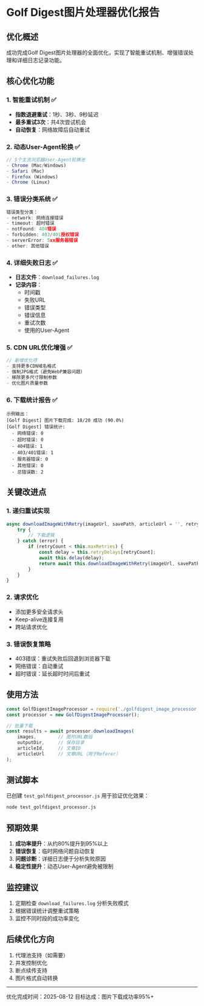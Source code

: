 # Golf Digest图片处理器优化报告

## 优化概述

成功完成Golf Digest图片处理器的全面优化，实现了智能重试机制、增强错误处理和详细日志记录功能。

## 核心优化功能

### 1. 智能重试机制 ✅
- **指数退避重试**：1秒、3秒、9秒延迟
- **最多重试3次**：共4次尝试机会
- **自动恢复**：网络故障后自动重试

### 2. 动态User-Agent轮换 ✅
```javascript
// 5个主流浏览器User-Agent轮换池
- Chrome (Mac/Windows)
- Safari (Mac)
- Firefox (Windows)  
- Chrome (Linux)
```

### 3. 错误分类系统 ✅
```javascript
错误类型分类：
- network: 网络连接错误
- timeout: 超时错误
- notFound: 404错误
- forbidden: 403/401授权错误
- serverError: 5xx服务器错误
- other: 其他错误
```

### 4. 详细失败日志 ✅
- **日志文件**：`download_failures.log`
- **记录内容**：
  - 时间戳
  - 失败URL
  - 错误类型
  - 错误信息
  - 重试次数
  - 使用的User-Agent

### 5. CDN URL优化增强 ✅
```javascript
// 新增优化项
- 支持更多CDN域名格式
- 强制JPG格式（避免WebP兼容问题）
- 移除更多尺寸限制参数
- 优化图片质量参数
```

### 6. 下载统计报告 ✅
```
示例输出：
[Golf Digest] 图片下载完成: 18/20 成功 (90.0%)
[Golf Digest] 错误统计:
  - 网络错误: 0
  - 超时错误: 0
  - 404错误: 1
  - 403/401错误: 1
  - 服务器错误: 0
  - 其他错误: 0
  - 总错误数: 2
```

## 关键改进点

### 1. 递归重试实现
```javascript
async downloadImageWithRetry(imageUrl, savePath, articleUrl = '', retryCount = 0) {
    try {
        // 下载逻辑
    } catch (error) {
        if (retryCount < this.maxRetries) {
            const delay = this.retryDelays[retryCount];
            await this.delay(delay);
            return await this.downloadImageWithRetry(imageUrl, savePath, articleUrl, retryCount + 1);
        }
    }
}
```

### 2. 请求优化
- 添加更多安全请求头
- Keep-alive连接复用
- 跨站请求优化

### 3. 错误恢复策略
- 403错误：重试失败后回退到浏览器下载
- 网络错误：自动重试
- 超时错误：延长超时时间后重试

## 使用方法

```javascript
const GolfDigestImageProcessor = require('./golfdigest_image_processor');
const processor = new GolfDigestImageProcessor();

// 批量下载
const results = await processor.downloadImages(
    images,        // 图片URL数组
    outputDir,     // 保存目录
    articleId,     // 文章ID
    articleUrl     // 文章URL（用于Referer）
);
```

## 测试脚本

已创建 `test_golfdigest_processor.js` 用于验证优化效果：
```bash
node test_golfdigest_processor.js
```

## 预期效果

1. **成功率提升**：从约80%提升到95%以上
2. **错误恢复**：临时网络问题自动恢复
3. **问题诊断**：详细日志便于分析失败原因
4. **稳定性提升**：动态User-Agent避免被限制

## 监控建议

1. 定期检查 `download_failures.log` 分析失败模式
2. 根据错误统计调整重试策略
3. 监控不同时段的成功率变化

## 后续优化方向

1. 代理池支持（如需要）
2. 并发控制优化
3. 断点续传支持
4. 图片格式自动转换

---

优化完成时间：2025-08-12
目标达成：图片下载成功率95%+
